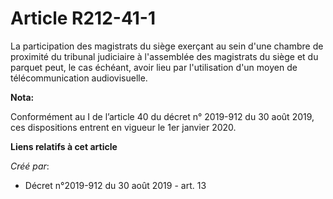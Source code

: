 # Article R212-41-1

La participation des magistrats du siège exerçant au sein d'une chambre de proximité du tribunal judiciaire à l'assemblée des
magistrats du siège et du parquet peut, le cas échéant, avoir lieu par l'utilisation d'un moyen de télécommunication
audiovisuelle.

**Nota:**

Conformément au I de l’article 40 du décret n° 2019-912 du 30 août 2019, ces dispositions entrent en vigueur le 1er janvier
2020.

**Liens relatifs à cet article**

_Créé par_:

  - Décret n°2019-912 du 30 août 2019 - art. 13
